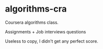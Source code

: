 algorithms-cra
==============

Coursera algorithms class.

Assignments + Job interviews questions

Useless to copy, I didn't get any perfect score.
